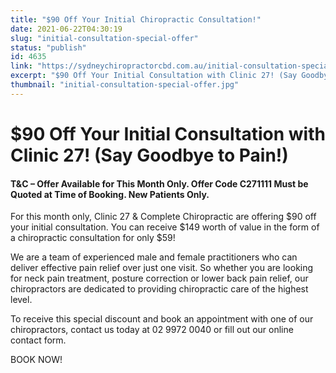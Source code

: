```yaml
---
title: "$90 Off Your Initial Chiropractic Consultation!"
date: 2021-06-22T04:30:19
slug: "initial-consultation-special-offer"
status: "publish"
id: 4635
link: "https://sydneychiropractorcbd.com.au/initial-consultation-special-offer/"
excerpt: "$90 Off Your Initial Consultation with Clinic 27! (Say Goodbye to Pain!) T&C – Offer Available for This Month Only. Offer Code C271111 Must be Quoted at Time of Booking. New Patients Only. For this month only, Clinic 27 & Complete Chiropractic are offering $90 off your initial consultation. You can receive $149 worth of […]"
thumbnail: "initial-consultation-special-offer.jpg"
---
```


# $90 Off Your Initial Consultation with Clinic 27! (Say Goodbye to Pain!)

#### T&C – Offer Available for This Month Only. Offer Code C271111 Must be Quoted at Time of Booking. New Patients Only.

For this month only, Clinic 27 & Complete Chiropractic are offering $90 off your initial consultation. You can receive $149 worth of value in the form of a chiropractic consultation for only $59!

We are a team of experienced male and female practitioners who can deliver effective pain relief over just one visit. So whether you are looking for neck pain treatment, posture correction or lower back pain relief, our chiropractors are dedicated to providing chiropractic care of the highest level.

To receive this special discount and book an appointment with one of our chiropractors, contact us today at 02 9972 0040 or fill out our online contact form.

BOOK NOW!
